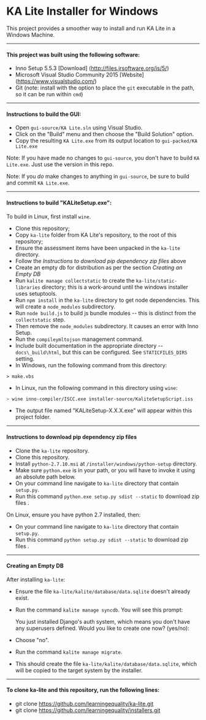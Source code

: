 KA Lite Installer for Windows
==========

This project provides a smoother way to install and run KA Lite in a Windows Machine.

---
#### This project was built using the following software:
* Inno Setup 5.5.3 [Download] (http://files.jrsoftware.org/is/5/)
* Microsoft Visual Studio Community 2015 [Website] (https://www.visualstudio.com/)
* Git (note: install with the option to place the `git` executable in the path, so it can be run within `cmd`)

---
#### Instructions to build the GUI:
* Open `gui-source/KA Lite.sln` using Visual Studio.
* Click on the "Build" menu and then choose the "Build Solution" option.
* Copy the resulting `KA Lite.exe` from its output location to `gui-packed/KA Lite.exe`

Note: If you have made no changes to `gui-source`, you don't have to build `KA Lite.exe`. Just use the version in this repo.

Note: If you *do* make changes to anything in `gui-source`, be sure to build and commit `KA Lite.exe`.


---
#### Instructions to build "KALiteSetup.exe":
To build in Linux, first install `wine`.
* Clone this repository;
* Copy `ka-lite` folder from KA Lite's repository, to the root of this repository;
* Ensure the assessment items have been unpacked in the `ka-lite` directory.
* Follow the _Instructions to download pip dependency zip files_ above
* Create an empty db for distribution as per the section _Creating an Empty DB_
* Run `kalite manage collectstatic` to create the `ka-lite/static-libraries` directory; this is a work-around until the windows installer uses setuptools.
* Run `npm install` in the `ka-lite` directory to get node dependencies. This will create a `node_modules` subdirectory.
* Run `node build.js` to build js bundle modules -- this is distinct from the `collectstatic` step.
* Then remove the `node_modules` subdirectory. It causes an error with Inno Setup.
* Run the `compileymltojson` management command.
* Include built documentation in the appropriate directory -- `docs\_build\html`, but this can be configured. See `STATICFILES_DIRS` setting.
* In Windows, run the following command from this directory:
```
> make.vbs
```
* In Linux, run the following command in this directory using `wine`:
```bash
> wine inno-compiler/ISCC.exe installer-source/KaliteSetupScript.iss
```
* The output file named "KALiteSetup-X.X.X.exe" will appear within this project folder.


---
#### Instructions to download pip dependency zip files
* Clone the `ka-lite` repository.
* Clone this repository.
* Install `python-2.7.10.msi` at `/installer/windows/python-setup` directory.
* Make sure `python.exe` is in your path, or you will have to invoke it using an absolute path below.
* On your command line navigate to `ka-lite` directory that contain `setup.py`.
* Run this command `python.exe setup.py sdist --static` to download zip files .

On Linux, ensure you have python 2.7 installed, then:
* On your command line navigate to `ka-lite` directory that contain `setup.py`.
* Run this command `python setup.py sdist --static` to download zip files .

---
#### Creating an Empty DB
After installing `ka-lite`:
* Ensure the file `ka-lite/kalite/database/data.sqlite` doesn't already exist.
* Run the command `kalite manage syncdb`. You will see this prompt:

    You just installed Django's auth system, which means you don't have any superusers defined.
    Would you like to create one now? (yes/no):

* Choose "no".
* Run the command `kalite manage migrate`.
* This should create the file `ka-lite/kalite/database/data.sqlite`, which will be copied to the target system by the installer.

---
#### To clone ka-lite and this repository, run the following lines:
* git clone https://github.com/learningequality/ka-lite.git
* git clone https://github.com/learningequality/installers.git
